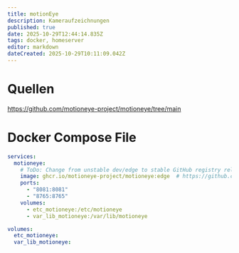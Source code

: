 ```yaml
---
title: motionEye
description: Kameraufzeichnungen
published: true
date: 2025-10-29T12:44:14.835Z
tags: docker, homeserver
editor: markdown
dateCreated: 2025-10-29T10:11:09.042Z
---
```


# Quellen
https://github.com/motioneye-project/motioneye/tree/main

# Docker Compose File

```yaml
services:
  motioneye:
    # ToDo: Change from unstable dev/edge to stable GitHub registry release and Docker registry release, once available
    image: ghcr.io/motioneye-project/motioneye:edge  # https://github.com/motioneye-project/motioneye/pkgs/container/motioneye
    ports:
      - "8081:8081"
      - "8765:8765"
    volumes:
      - etc_motioneye:/etc/motioneye
      - var_lib_motioneye:/var/lib/motioneye

volumes:
  etc_motioneye:
  var_lib_motioneye:
```